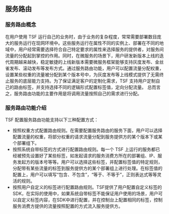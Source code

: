 ## 服务路由

### 服务路由概念

在用户使用 TSF 运行自己的业务时，由于业务的复杂程度，常常需要部署数目庞大的服务运行在现网环境中。这些服务运行在属性不同的实例上、部署在不同的地域中，用户经常需要选择符合自己特定要求的属性来选择服务的提供者，对服务间流量的分配起到掌控的作用。同时，在微服务的场景下，用户研发新版本上线的迭代周期越来越快，稳定敏捷的上线新版本需要微服务框架能够支持灰度发布、金丝雀发布、滚动发布等发布方式。通过服务路由功能，用户可以配置流量分配权重，设置某些权重的流量被分配到某个版本号中，为灰度发布等上线模式提供了无需终止服务的底层能力支持。为了保证满足客户的定制化需求，TSF 支持用户定制自己的路由标签，并支持选择不同的逻辑形式配置标签值，定向分配流量。 总而言之，服务路由功能的主要作用是将调用流量按照自己的需求进行分配。



### 服务路由功能介绍

TSF 配置服务路由功能支持以下三种配置方式：

- 按照权重方式配置路由规则。在需要配置服务路由的服务下面，用户可以选择配置流量的权重，将部分权重的请求流量分配到服务提供方的某个版本下或某个部署组下。
- 按照系统自带标签的方式进行配置路由规则。每一个 TSF 上运行的服务都已经被预先设置好了某些标签，如发起请求的服务消费方所在的部署组、IP、服务发起方的版本号等等。用户可以选择这些标签，并配置标签值的特定规则，分配带有某些流量的标签到服务提供方的某个部署组上进行处理。在标签值的配置上，用户可以填写“包含、不包含”，“等于、不等于”，正则表达式等等灵活的规则。
- 按照用户自定义的标签进行配置路由规则。TSF提供了用户配置自定义标签的SDK，在实际的使用中，如果系统自带标签不能保证用户使用的场景，用户可以自定义标签内容，在SDK中进行配置，并在控制台上配置相同的标签，控制服务消费方提供的流量按照配置的方式流入服务提供方。



